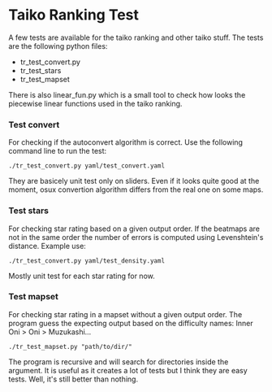 # Taiko Ranking Test
A few tests are available for the taiko ranking and other taiko stuff. The tests are the following python files:
* tr_test_convert.py
* tr_test_stars
* tr_test_mapset

There is also linear_fun.py which is a small tool to check how looks the piecewise linear functions used in the taiko ranking.

### Test convert
For checking if the autoconvert algorithm is correct. Use the following command line to run the test:

`./tr_test_convert.py yaml/test_convert.yaml`

They are basicely unit test only on sliders. Even if it looks quite good at the moment, osux convertion algorithm differs from the real one on some maps.

### Test stars
For checking star rating based on a given output order. If the beatmaps are not in the same order the number of errors is computed using Levenshtein's distance. Example use:

`./tr_test_convert.py yaml/test_density.yaml`

Mostly unit test for each star rating for now. 

### Test mapset
For checking star rating in a mapset without a given output order. The program guess the expecting output based on the difficulty names: Inner Oni > Oni > Muzukashi...

`./tr_test_mapset.py "path/to/dir/"`

The program is recursive and will search for directories inside the argument. It is useful as it creates a lot of tests but I think they are easy tests. Well, it's still better than nothing.